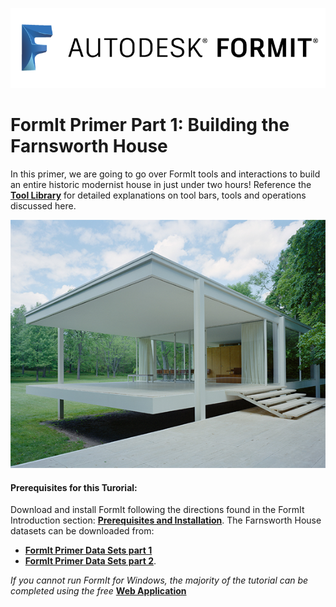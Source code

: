 ![](/assets/b5030b43-df24-4259-ad6a-94bcad61bc78.png)

# FormIt Primer Part 1: Building the Farnsworth House

In this primer, we are going to go over FormIt tools and interactions to build an entire historic modernist house in just under two hours!  Reference the [**Tool Library**](../tool-library/tool-library.md) for detailed explanations on tool bars, tools and operations discussed here.

![](./images/49e004f3-d500-4890-9188-e8a87c1e396a-2.png)

#### Prerequisites for this Turorial:

Download and install FormIt following the directions found in the FormIt Introduction section: [**Prerequisites and Installation**](../formit-introduction/prerequisites-and-installation.md).
The Farnsworth House datasets can be downloaded from: 
* [**FormIt Primer Data Sets part 1**](https://s3-us-west-1.amazonaws.com/downloads.autodeskformit.com/Primer/Part1_datasets.zip)
* [**FormIt Primer Data Sets part 2**](https://s3-us-west-1.amazonaws.com/downloads.autodeskformit.com/Primer/Part2_datasets.zip).


_If you cannot run FormIt for Windows, the majority of the tutorial can be completed using the free_ [**Web Application**](https://formit.autodesk.com/app)

